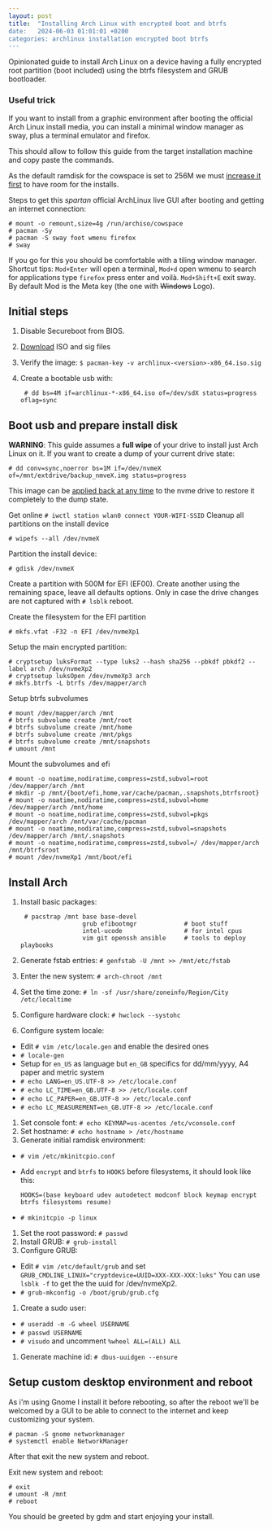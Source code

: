 ```yaml
---
layout: post
title:  "Installing Arch Linux with encrypted boot and btrfs
date:   2024-06-03 01:01:01 +0200
categories: archlinux installation encrypted boot btrfs
---
```


Opinionated guide to install Arch Linux on a device having a fully encrypted
root partition (boot included) using the btrfs filesystem and GRUB bootloader.

### Useful trick

If you want to install from a graphic environment after booting the official
Arch Linux install media, you can install a minimal window manager as sway,
plus a terminal emulator and firefox.

This should allow to follow this guide from the target installation machine and
copy paste the commands.

As the default ramdisk for the cowspace is set to 256M we must [increase it
first](https://wiki.archlinux.org/title/Archiso#Adjusting_the_size_of_the_root_file_system)
to have room for the installs.

Steps to get this *spartan* official ArchLinux live GUI after booting and
getting an internet connection:

    # mount -o remount,size=4g /run/archiso/cowspace
    # pacman -Sy
    # pacman -S sway foot wmenu firefox
    # sway

If you go for this you should be comfortable with a tiling window manager.
Shortcut tips: `Mod+Enter` will open a terminal, `Mod+d` open wmenu to search
for applications type `firefox` press enter and voilà. `Mod+Shift+E` exit sway.
By default Mod is the Meta key (the one with ~~Windows~~ Logo).


## Initial steps

1. Disable Secureboot from BIOS.
1. [Download](https://archlinux.org/download/) ISO and sig files
1. Verify the image: `$ pacman-key -v archlinux-<version>-x86_64.iso.sig`
1. Create a bootable usb with:

        # dd bs=4M if=archlinux-*-x86_64.iso of=/dev/sdX status=progress oflag=sync

## Boot usb and prepare install disk

**WARNING**: This guide assumes a **full wipe** of your drive to install just Arch Linux on it.
If you want to create a dump of your current drive state:

    # dd conv=sync,noerror bs=1M if=/dev/nvmeX  of=/mnt/extdrive/backup_nmveX.img status=progress

This image can be [applied back at any
time](https://wiki.archlinux.org/index.php/Dd#Disk_cloning_and_restore) to the
nvme drive to restore it completely to the dump state.

Get online `# iwctl station wlan0 connect YOUR-WIFI-SSID`
Cleanup all partitions on the install device

    # wipefs --all /dev/nvmeX

Partition the install device:

    # gdisk /dev/nvmeX

Create a partition with 500M for EFI (EF00).
Create another using the remaining space, leave all defaults options.
Only in case the drive changes are not captured with `# lsblk` reboot.

Create the filesystem for the EFI partition

    # mkfs.vfat -F32 -n EFI /dev/nvmeXp1

Setup the main encrypted partition:

    # cryptsetup luksFormat --type luks2 --hash sha256 --pbkdf pbkdf2 --label arch /dev/nvmeXp2
    # cryptsetup luksOpen /dev/nvmeXp3 arch
    # mkfs.btrfs -L btrfs /dev/mapper/arch

Setup btrfs subvolumes

    # mount /dev/mapper/arch /mnt
    # btrfs subvolume create /mnt/root
    # btrfs subvolume create /mnt/home
    # btrfs subvolume create /mnt/pkgs
    # btrfs subvolume create /mnt/snapshots
    # umount /mnt

Mount the subvolumes and efi

    # mount -o noatime,nodiratime,compress=zstd,subvol=root /dev/mapper/arch /mnt
    # mkdir -p /mnt/{boot/efi,home,var/cache/pacman,.snapshots,btrfsroot}
    # mount -o noatime,nodiratime,compress=zstd,subvol=home /dev/mapper/arch /mnt/home
    # mount -o noatime,nodiratime,compress=zstd,subvol=pkgs /dev/mapper/arch /mnt/var/cache/pacman
    # mount -o noatime,nodiratime,compress=zstd,subvol=snapshots /dev/mapper/arch /mnt/.snapshots
    # mount -o noatime,nodiratime,compress=zstd,subvol=/ /dev/mapper/arch /mnt/btrfsroot
    # mount /dev/nvmeXp1 /mnt/boot/efi

## Install Arch

1. Install basic packages:

        # pacstrap /mnt base base-devel
                        grub efibootmgr             # boot stuff
                        intel-ucode                 # for intel cpus
                        vim git openssh ansible     # tools to deploy playbooks

1. Generate fstab entries: `# genfstab -U /mnt >> /mnt/etc/fstab`
1. Enter the new system: `# arch-chroot /mnt`
1. Set the time zone: `# ln -sf /usr/share/zoneinfo/Region/City /etc/localtime`
1. Configure hardware clock: `# hwclock --systohc`
1. Configure system locale:
  * Edit `# vim /etc/locale.gen` and enable the desired ones
  * `# locale-gen`
  * Setup for `en_US` as language but `en_GB` specifics for dd/mm/yyyy, A4 paper and metric system
  * `# echo LANG=en_US.UTF-8 >> /etc/locale.conf`
  * `# echo LC_TIME=en_GB.UTF-8 >> /etc/locale.conf`
  * `# echo LC_PAPER=en_GB.UTF-8 >> /etc/locale.conf`
  * `# echo LC_MEASUREMENT=en_GB.UTF-8 >> /etc/locale.conf`
1. Set console font: `# echo KEYMAP=us-acentos /etc/vconsole.conf`
1. Set hostname: `# echo hostname > /etc/hostname`
1. Generate initial ramdisk environment:
  * `# vim /etc/mkinitcpio.conf`
  * Add `encrypt` and `btrfs` to `HOOKS` before filesystems, it should look like this:

        HOOKS=(base keyboard udev autodetect modconf block keymap encrypt btrfs filesystems resume)

  * `# mkinitcpio -p linux`
1. Set the root password: `# passwd`
1. Install GRUB: `# grub-install`
1. Configure GRUB:
  * Edit `# vim /etc/default/grub` and set `GRUB_CMDLINE_LINUX="cryptdevice=UUID=XXX-XXX-XXX:luks"`
    You can use `lsblk -f` to get the the uuid for /dev/nvmeXp2.
  * `# grub-mkconfig -o /boot/grub/grub.cfg`
1. Create a sudo user:
  * `# useradd -m -G wheel USERNAME`
  * `# passwd USERNAME`
  * `# visudo` and uncomment `%wheel ALL=(ALL) ALL`
1. Generate machine id: `# dbus-uuidgen --ensure`

## Setup custom desktop environment and reboot

As i'm using Gnome I install it before rebooting, so after the reboot we'll be
welcomed by a GUI to be able to connect to the internet and keep customizing
your system.

    # pacman -S gnome networkmanager
    # systemctl enable NetworkManager

After that exit the new system and reboot.

Exit new system and reboot:

    # exit
    # umount -R /mnt
    # reboot

You should be greeted by gdm and start enjoying your install.

